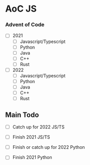 # AoC JS
### Advent of Code

- [ ] 2021
  - [ ] Javascript/Typescript
  - [ ] Python
  - [ ] Java
  - [ ] C++
  - [ ] Rust
- [ ] 2022
  - [ ] Javascript/Typescript
  - [ ] Python
  - [ ] Java
  - [ ] C++
  - [ ] Rust
  
## Main Todo
- [ ] Catch up for 2022 JS/TS
- [ ] Finish 2021 JS/TS
- [ ] Finish or catch up for 2022 Python
- [ ] Finish 2021 Python

